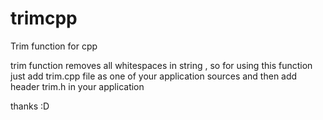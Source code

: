 # trimcpp
Trim function for cpp

trim function removes all whitespaces in string , so for using this function
just add trim.cpp file as one of your application sources and then add header trim.h
in your application 

thanks :D
